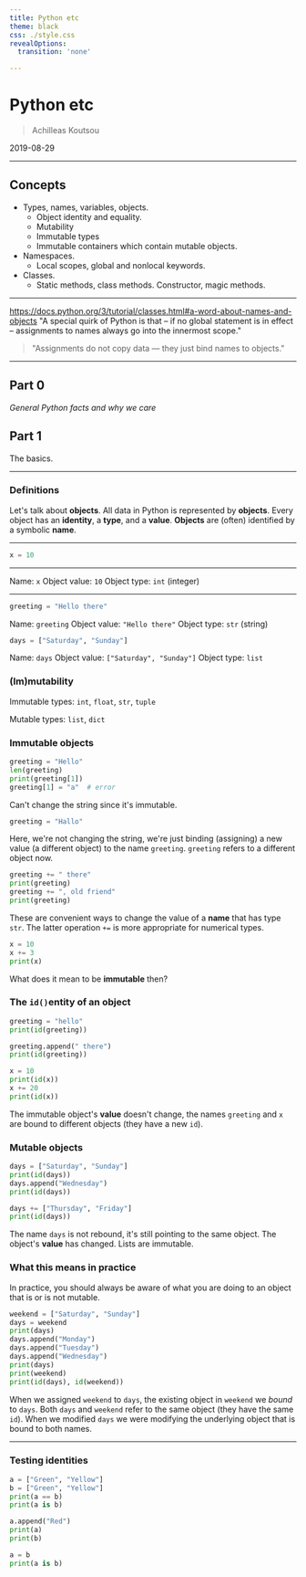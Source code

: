 ```yaml
---
title: Python etc
theme: black
css: ./style.css
revealOptions:
  transition: 'none'

---
```


# Python etc

> Achilleas Koutsou

2019-08-29

---

## Concepts

- Types, names, variables, objects.
    - Object identity and equality.
    - Mutability
    - Immutable types
    - Immutable containers which contain mutable objects.
- Namespaces.
    - Local scopes, global and nonlocal keywords.
- Classes.
    - Static methods, class methods.  Constructor, magic methods.

---


https://docs.python.org/3/tutorial/classes.html#a-word-about-names-and-objects
"A special quirk of Python is that – if no global statement is in effect – assignments to names always go into the innermost scope."

> "Assignments do not copy data — they just bind names to objects."

---


## Part 0

*General Python facts and why we care*


## Part 1

The basics.

---


### Definitions

Let's talk about **objects**.  All data in Python is represented by **objects**.  Every object has an **identity**, a **type**, and a **value**.  **Objects** are (often) identified by a symbolic **name**.

---

```python
x = 10
```

---

Name:             `x`
Object value:     `10`
Object type:      `int` (integer)

---

```python
greeting = "Hello there"
```

Name:             `greeting`
Object value:     `"Hello there"`
Object type:      `str` (string)

```python
days = ["Saturday", "Sunday"]
```

Name:             `days`
Object value:     `["Saturday", "Sunday"]`
Object type:      `list`


### (Im)mutability

Immutable types: `int`, `float`, `str`, `tuple`

Mutable types: `list`, `dict`


### Immutable objects

```python
greeting = "Hello"
len(greeting)
print(greeting[1])
greeting[1] = "a"  # error
```

Can't change the string since it's immutable.


```python
greeting = "Hallo"
```

Here, we're not changing the string, we're just binding (assigning) a new value (a different object) to the name `greeting`.  `greeting` refers to a different object now.


```python
greeting += " there"
print(greeting)
greeting += ", old friend"
print(greeting)
```

These are convenient ways to change the value of a **name** that has type `str`.  The latter operation `+=` is more appropriate for numerical types.

```python
x = 10
x += 3
print(x)
```


What does it mean to be **immutable** then?


### The `id()`entity of an object

```python
greeting = "hello"
print(id(greeting))

greeting.append(" there")
print(id(greeting))
```

```python
x = 10
print(id(x))
x += 20
print(id(x))
```

The immutable object's **value** doesn't change, the names `greeting` and `x` are bound to different objects (they have a new `id`).


### Mutable objects

```python
days = ["Saturday", "Sunday"]
print(id(days))
days.append("Wednesday")
print(id(days))

days += ["Thursday", "Friday"]
print(id(days))
```

The name `days` is not rebound, it's still pointing to the same object.
The object's **value** has changed.  Lists are immutable.


### What this means in practice

In practice, you should always be aware of what you are doing to an object that is or is not mutable.

```python
weekend = ["Saturday", "Sunday"]
days = weekend
print(days)
days.append("Monday")
days.append("Tuesday")
days.append("Wednesday")
print(days)
print(weekend)
print(id(days), id(weekend))
```

When we assigned `weekend` to `days`, the existing object in `weekend` we *bound* to `days`.  Both `days` and `weekend` refer to the same object (they have the same `id`).  When we modified `days` we were modifying the underlying object that is bound to both names.

---

### Testing identities

```python
a = ["Green", "Yellow"]
b = ["Green", "Yellow"]
print(a == b)
print(a is b)

a.append("Red")
print(a)
print(b)

a = b
print(a is b)
```
